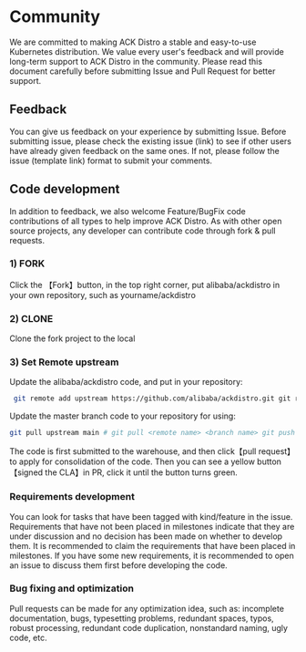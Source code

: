# Community

We are committed to making ACK Distro a stable and easy-to-use Kubernetes distribution. We value every user's feedback and will provide long-term support to ACK Distro in the community. Please read this document carefully before submitting Issue and Pull Request for better support.

## Feedback

You can give us feedback on your experience by submitting Issue. Before submitting issue, please check the existing issue (link) to see if other users have already given feedback on the same ones. If not, please follow the issue (template link) format to submit your comments.

## Code development

In addition to feedback, we also welcome Feature/BugFix code contributions of all types to help improve ACK Distro. As with other open source projects, any developer can contribute code through fork & pull requests.

### 1) FORK

Click the 【Fork】button, in the top right corner, put alibaba/ackdistro in your own repository, such as yourname/ackdistro

### 2) CLONE

Clone the fork project to the local

### 3) Set Remote upstream
  Update the alibaba/ackdistro code, and put in your repository:
 
 ```bash
  git remote add upstream https://github.com/alibaba/ackdistro.git git remote set-url --push upstream no-pushing
  ```

  Update the master branch code to your repository for using:
  
  ```bash
  git pull upstream main # git pull <remote name> <branch name> git push
  ```
  
The code is first submitted to the warehouse, and then click【pull request】to apply for consolidation of the code. Then you can see a yellow button 【signed the CLA】in PR, click it until the button turns green.

### Requirements development

You can look for tasks that have been tagged with kind/feature in the issue. Requirements that have not been placed in milestones indicate that they are under discussion and no decision has been made on whether to develop them. It is recommended to claim the requirements that have been placed in milestones. If you have some new requirements, it is recommended to open an issue to discuss them first before developing the code.

### Bug fixing and optimization

Pull requests can be made for any optimization idea, such as: incomplete documentation, bugs, typesetting problems, redundant spaces, typos, robust processing, redundant code duplication, nonstandard naming, ugly code, etc.
